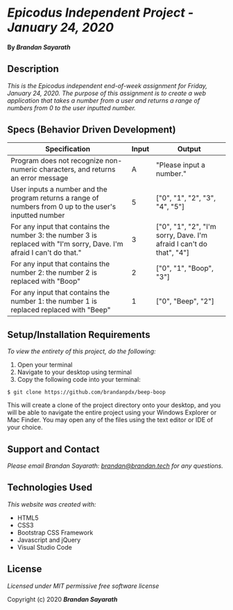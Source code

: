 # _Epicodus Independent Project - January 24, 2020_

#### By _**Brandan Sayarath**_

## Description

_This is the Epicodus independent end-of-week assignment for Friday, January 24, 2020.  The purpose of this assignment is to create a web application that takes a number from a user and returns a range of numbers from 0 to the user inputted number._

## Specs (Behavior Driven Development)

| Specification                                                                                                          	| Input 	| Output                                                              	|
|------------------------------------------------------------------------------------------------------------------------	|-------	|---------------------------------------------------------------------	|
| Program does not recognize non-numeric characters, and returns an error message                                        	| A     	| "Please input a number."                                            	|
| User inputs a number and the program returns a range of numbers from 0 up to the user's inputted number                	| 5     	| ["0", "1", "2", "3", "4", "5"]                                      	|
| For any input that contains the number 3: the number 3 is replaced with "I'm sorry, Dave.  I'm afraid I can't do that." 	| 3     	| ["0", "1", "2", "I'm sorry, Dave. I'm afraid I can't do that", "4"] 	|
| For any input that contains the number 2: the number 2 is replaced with "Boop"                                         	| 2     	| ["0", "1", "Boop", "3"]                                             	|
| For any input that contains the number 1: the number 1 is replaced replaced with "Beep"                                	| 1     	| ["0", "Beep", "2"]                                                  	|



## Setup/Installation Requirements

*_To view the entirety of this project, do the following:_*

1. Open your terminal  
2. Navigate to your desktop using terminal
3. Copy the following code into your terminal:

```$ git clone https://github.com/brandanpdx/beep-boop```

This will create a clone of the project directory onto your desktop, and you will be able to navigate the entire project using your Windows Explorer or Mac Finder.  You may open any of the files using the text editor or IDE of your choice.



## Support and Contact

_Please email Brandan Sayarath: brandan@brandan.tech for any questions._

## Technologies Used

_This website was created with:_

* HTML5  
* CSS3
* Bootstrap CSS Framework
* Javascript and jQuery
* Visual Studio Code 

## License

*Licensed under MIT permissive free software license*

Copyright (c) 2020 **_Brandan Sayarath_**

